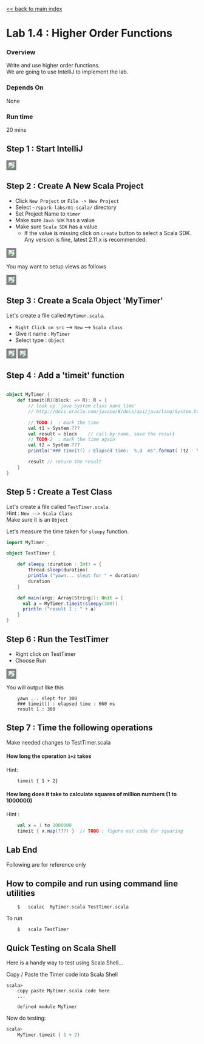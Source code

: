<link rel='stylesheet' href='../assets/css/main.css'/>

[<< back to main index](../README.md) 

Lab 1.4 : Higher Order Functions
===================================

### Overview
Write and use higher order functions.  
We are going to use IntelliJ to implement the lab.

### Depends On 
None

### Run time
20 mins

## Step 1 : Start IntelliJ

<img src="../images/intellij1.png" style="border: 5px solid grey ; max-width:100%;" />

## Step 2 : Create A New Scala Project
* Click `New Project` or `File -> New Project`
* Select `~/spark-labs/01-scala/` directory
* Set Project Name to `timer`
* Make sure `Java SDK` has a value
* Make sure `Scala SDK` has a value 
    - If the value is missing click on `create` button to select a Scala SDK.  Any version is fine, latest 2.11.x is recommended.

<img src="../images/intellij_new_project.png" style="border: 5px solid grey ; max-width:100%;" />

You may want to setup views as follows

<img src="../images/intellij_views.png" style="border: 5px solid grey ; max-width:100%;" />


## Step 3 : Create a Scala Object 'MyTimer'
Let's create a file called `MyTimer.scala`.   
* `Right Click on src` --> `New` --> `Scala class`
* Give it name : `MyTimer`
* Select type : `Object`

<img src="../images/intellij_new_scala_class.png" style="border: 5px solid grey ; max-width:100%;" />

<img src="../images/intellij_new_scala_class2.png" style="border: 5px solid grey ; max-width:100%;" />

## Step 4 :  Add a 'timeit' function

```scala

object MyTimer {
    def timeit[R](block: => R): R = {
        // look up 'java System class nano time'
        // http://docs.oracle.com/javase/8/docs/api/java/lang/System.html

        // TODO-1  : mark the time
        val t1 = System.??? 
        val result = block    // call-by-name, save the result
        // TODO-2  : mark the time again
        val t2 = System.???
        println("### timeit() : Elapsed time:  %,d  ms".format( (t2 - t1) /1000000 ) )

        result // return the result
    }
}

```

## Step 5 : Create a Test Class
Let's create a file called `TestTimer.scala`.   
Hint : `New --> Scala Class`  
Make sure it is an `Object`

Let's measure the time taken for `sleepy` function.

```scala
import MyTimer._

object TestTimer {

    def sleepy (duration : Int) = {
        Thread.sleep(duration)
        println ("yawn... slept for " + duration)
        duration
    }

    def main(args: Array[String]): Unit = {
      val a = MyTimer.timeit(sleepy(300))
      println ("result 1 : " + a)
    }
}
```

## Step 6 : Run the TestTimer
* Right click on TestTimer
* Choose Run

<img src="../images/intellij_run_class.png" style="border: 5px solid grey ; max-width:100%;" />

You will output like this
```console
    yawn ... slept for 300
    ### timeit() : elapsed time : 660 ms
    result 1 : 300
```


## Step 7 : Time the following operations
Make needed changes to TestTimer.scala

#### How long the operation `1+2` takes
Hint:
```
    timeit { 1 + 2}
```

#### How long does it take to calculate squares of million numbers (1 to 1000000)
Hint : 
```scala
    val x = 1 to 1000000
    timeit { x.map(???) }  // TODO : figure out code for squaring
```

## Lab End

Following are for reference only

## How to compile and run using command line utilities
```
    $   scalac  MyTimer.scala TestTimer.scala
```

To run
```
    $   scala TestTimer
```

##  Quick Testing on Scala Shell
Here is a handy way to test using Scala Shell...

Copy / Paste the Timer code into Scala Shell
```
scala>
    copy paste MyTimer.scala code here
    ...

    defined module MyTimer
```

Now do testing:
```scala
scala>
    MyTimer.timeit { 1 + 2}
```

